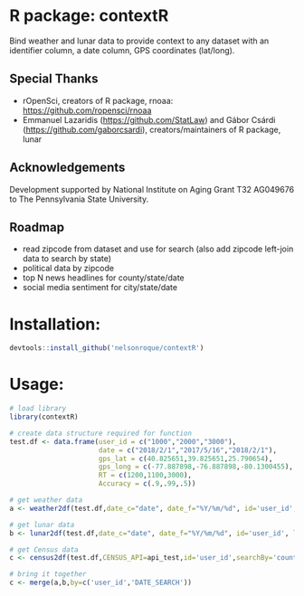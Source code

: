 # R package: contextR
Bind weather and lunar data to provide context to any dataset with an identifier column, a date column, GPS coordinates (lat/long).

## Special Thanks
- rOpenSci, creators of R package, rnoaa: https://github.com/ropensci/rnoaa
- Emmanuel Lazaridis (https://github.com/StatLaw) and Gábor Csárdi (https://github.com/gaborcsardi), creators/maintainers of R package, lunar

## Acknowledgements

Development supported by National Institute on Aging Grant T32 AG049676 to The Pennsylvania State University. 

## Roadmap

- read zipcode from dataset and use for search (also add zipcode left-join data to search by state)
- political data by zipcode
- top N news headlines for county/state/date
- social media sentiment for city/state/date

# Installation:
```r
devtools::install_github('nelsonroque/contextR')

```

# Usage:

```r
# load library
library(contextR)

# create data structure required for function
test.df <- data.frame(user_id = c("1000","2000","3000"),
                      date = c("2018/2/1","2017/5/16","2018/2/1"),
                      gps_lat = c(40.825651,39.825651,25.790654),
                      gps_long = c(-77.887898,-76.887898,-80.1300455),
                      RT = c(1200,1100,3000),
                      Accuracy = c(.9,.99,.5))

# get weather data
a <- weather2df(test.df,date_c="date", date_f="%Y/%m/%d", id='user_id', lat='gps_lat', long='gps_long', radius=5, clean=F)

# get lunar data
b <- lunar2df(test.df,date_c="date", date_f="%Y/%m/%d", id='user_id', lat='gps_lat', long='gps_long')

# get Census data
c <- census2df(test.df,CENSUS_API=api_test,id='user_id',searchBy='county',searchTarget='PA')

# bring it together
c <- merge(a,b,by=c('user_id','DATE_SEARCH'))